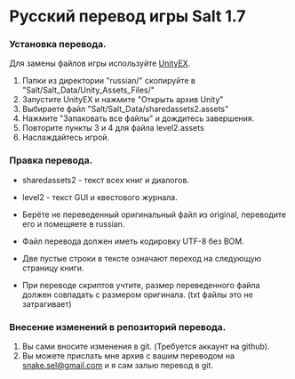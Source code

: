 # Русский перевод игры Salt 1.7

### Установка перевода.
Для замены файлов игры используйте [UnityEX](http://www.zoneofgames.ru/forum/index.php?showtopic=36240).

1. Папки из директории "russian/" скопируйте в "Salt/Salt_Data/Unity_Assets_Files/"
2. Запустите UnityEX и нажмите "Открыть архив Unity"
3. Выбираете файл "Salt/Salt_Data/sharedassets2.assets"
4. Нажмите "Запаковать все файлы" и дождитесь завершения.
5. Повторите пункты 3 и 4 для файла level2.assets
6. Наслаждайтесь игрой.

### Правка перевода.
* sharedassets2 - текст всех книг и диалогов.
* level2 - текст GUI и квестового журнала.

* Берёте не переведенный оригинальный файл из original, переводите его и помещяете в russian.
* Файл перевода должен иметь кодировку UTF-8 без BOM.
* Две пустые строки в тексте означают переход на следующую страницу книги.
* При переводе скриптов учтите, размер переведенного файла должен совпадать с размером оригинала. (txt файлы это не затрагивает)

### Внесение изменений в репозиторий перевода.
1. Вы сами вносите изменения в git. (Требуется аккаунт на github).
2. Вы можете прислать мне архив с вашим переводом на snake.sel@gmail.com и я сам залью перевод в git.

